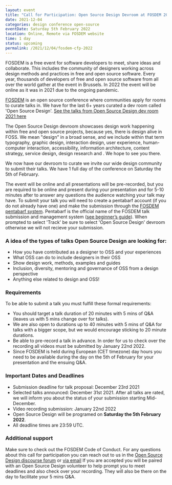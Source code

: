 ```yaml
---
layout: event
title: "Call for Participation: Open Source Design Devroom at FOSDEM 2022"
date: 2021-12-04
categories: design conference open-source
eventDate: Saturday 5th February 2022 
location: Online, Remote via FOSDEM website
time: 1 day
status: upcoming
permalink: /2021/12/04/fosdem-cfp-2022
---
```


FOSDEM is a free event for software developers to meet, share ideas and collaborate. This includes the community of designers working across design methods and practices in free and open source software.
Every year, thousands of developers of free and open source software from all over the world gather at the event in Brussels. In 2022 the event will be online as it was in 2021 due to the ongoing pandemic.

[FOSDEM](https://fosdem.org/2022/) is an open source conference where communities apply for rooms to curate talks in. We have for the last 6+ years curated a dev room called 'Open Source Design'.
[See the talks from Open Source Design dev room 2021 here](https://archive.fosdem.org/2021/schedule/track/open_source_design/)

The Open Source Design devroom showcases design work happening within free and open source projects, because yes, there is design alive in FOSS. 
We mean "design" in a broad sense, and we include within that term typography, graphic design, interaction design, user experience, human-computer interaction, accessibility, information architecture, content strategy, service design, design research and <add your favourite buzzword here>. 
We hope to see you there.
  
We now have our devroom to curate we invite our wide design community to submit their talks. We have 1 full day of the conference on Saturday the 5th of February.

The event will be online and all presentations will be pre-recorded, but you are required to be online and present during your presentation and for 5-10 minutes after to answer any questions the audience watching your talk may have.
To submit your talk you will need to create a pentabarf account (if you do not already have one) and make the submission through the [FOSDEM pentabarf system](https://penta.fosdem.org/submission/). Pentabarf is the official name of the FOSDEM talk submission and management system ([see beginner’s guide](https://medium.com/@maartjeme/beginners-guide-to-pentabarf-78808a1ce5bf)).
When prompted to select 'Track' be sure to select 'Open Source Design' devroom otherwise we will not recieve your submission.
  
### A idea of the types of talks Open Source Design are looking for:

* How you have contributed as a designer to OSS and your experiences
* What OSS can do to include designers in their OSS
* Show design work, methods, examples and guides
* Inclusion, diversity, mentoring and governance of OSS from a design perspective
* Anything else related to design and OSS!
  
### Requirements
To be able to submit a talk you must fulfill these formal requirements:

- You should target a talk duration of 20 minutes with 5 mins of Q&A (leaves us with 5 mins change over for talks).
- We are also open to durations up to 40 minutes with 5 mins of Q&A for talks with a bigger scope, but we would encourage sticking to 20 minute durations.
- Be able to pre-record a talk in advance. In order for us to check over the recording all videos must be submitted by January 22nd 2022.
- Since FOSDEM is held during European (CET timezone) day hours you need to be available during the day on the 5th of February for your presentation and the ensuing Q&A.

### Important Dates and Deadlines
  
- Submission deadline for talk proposal: December 23rd 2021
- Selected talks announced: December 31st 2021. After all talks are rated, we will inform you about the status of your submission starting Mid-December.
- Video recording submission: January 22nd 2022
- Open Source Design will be programed on **Saturday the 5th February 2022**.
- All deadline times are 23:59 UTC.

### Additional support
Make sure to check out the FOSDEM Code of Conduct.
For any questions about this call for participation you can reach out to us in the [Open Source Design discourse forum](https://discourse.opensourcedesign.net/) or [via email](core@opensourcedesign.net)
If you are accepted you will be paired with an Open Source Design volunteer to help prompt you to meet deadlines and also check over your recording. They will also be there on the day to facilitate your 5 mins Q&A.
